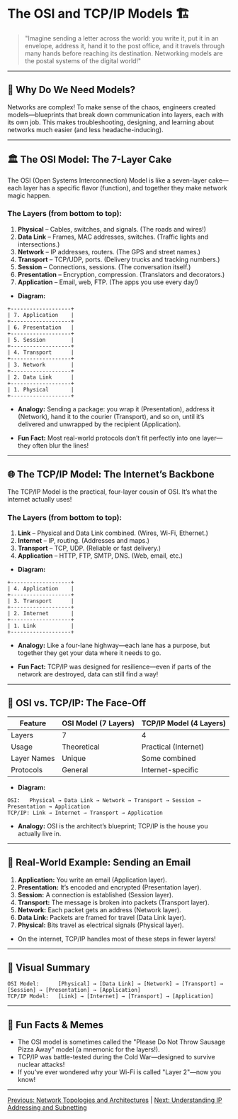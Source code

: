 # The OSI and TCP/IP Models 🏗️

> "Imagine sending a letter across the world: you write it, put it in an envelope, address it, hand it to the post office, and it travels through many hands before reaching its destination. Networking models are the postal systems of the digital world!"

---

## 🧩 Why Do We Need Models?

Networks are complex! To make sense of the chaos, engineers created models—blueprints that break down communication into layers, each with its own job. This makes troubleshooting, designing, and learning about networks much easier (and less headache-inducing).

---

## 🏛️ The OSI Model: The 7-Layer Cake

The OSI (Open Systems Interconnection) Model is like a seven-layer cake—each layer has a specific flavor (function), and together they make network magic happen.

### **The Layers (from bottom to top):**

1. **Physical** – Cables, switches, and signals. (The roads and wires!)
2. **Data Link** – Frames, MAC addresses, switches. (Traffic lights and intersections.)
3. **Network** – IP addresses, routers. (The GPS and street names.)
4. **Transport** – TCP/UDP, ports. (Delivery trucks and tracking numbers.)
5. **Session** – Connections, sessions. (The conversation itself.)
6. **Presentation** – Encryption, compression. (Translators and decorators.)
7. **Application** – Email, web, FTP. (The apps you use every day!)

- **Diagram:**

```
+-------------------+
| 7. Application    |
+-------------------+
| 6. Presentation   |
+-------------------+
| 5. Session        |
+-------------------+
| 4. Transport      |
+-------------------+
| 3. Network        |
+-------------------+
| 2. Data Link      |
+-------------------+
| 1. Physical       |
+-------------------+
```

- **Analogy:** Sending a package: you wrap it (Presentation), address it (Network), hand it to the courier (Transport), and so on, until it’s delivered and unwrapped by the recipient (Application).

- **Fun Fact:** Most real-world protocols don’t fit perfectly into one layer—they often blur the lines!

---

## 🌐 The TCP/IP Model: The Internet’s Backbone

The TCP/IP Model is the practical, four-layer cousin of OSI. It’s what the internet actually uses!

### **The Layers (from bottom to top):**

1. **Link** – Physical and Data Link combined. (Wires, Wi-Fi, Ethernet.)
2. **Internet** – IP, routing. (Addresses and maps.)
3. **Transport** – TCP, UDP. (Reliable or fast delivery.)
4. **Application** – HTTP, FTP, SMTP, DNS. (Web, email, etc.)

- **Diagram:**

```
+-------------------+
| 4. Application    |
+-------------------+
| 3. Transport      |
+-------------------+
| 2. Internet       |
+-------------------+
| 1. Link           |
+-------------------+
```

- **Analogy:** Like a four-lane highway—each lane has a purpose, but together they get your data where it needs to go.

- **Fun Fact:** TCP/IP was designed for resilience—even if parts of the network are destroyed, data can still find a way!

---

## 🔄 OSI vs. TCP/IP: The Face-Off

| Feature         | OSI Model (7 Layers) | TCP/IP Model (4 Layers) |
|-----------------|---------------------|-------------------------|
| Layers          | 7                   | 4                       |
| Usage           | Theoretical         | Practical (Internet)    |
| Layer Names     | Unique              | Some combined           |
| Protocols       | General             | Internet-specific       |

- **Diagram:**

```
OSI:   Physical → Data Link → Network → Transport → Session → Presentation → Application
TCP/IP: Link → Internet → Transport → Application
```

- **Analogy:** OSI is the architect’s blueprint; TCP/IP is the house you actually live in.

---

## 📝 Real-World Example: Sending an Email

1. **Application:** You write an email (Application layer).
2. **Presentation:** It’s encoded and encrypted (Presentation layer).
3. **Session:** A connection is established (Session layer).
4. **Transport:** The message is broken into packets (Transport layer).
5. **Network:** Each packet gets an address (Network layer).
6. **Data Link:** Packets are framed for travel (Data Link layer).
7. **Physical:** Bits travel as electrical signals (Physical layer).

- On the internet, TCP/IP handles most of these steps in fewer layers!

---

## 🎨 Visual Summary

```
OSI Model:      [Physical] → [Data Link] → [Network] → [Transport] → [Session] → [Presentation] → [Application]
TCP/IP Model:   [Link] → [Internet] → [Transport] → [Application]
```

---

## 🤩 Fun Facts & Memes
- The OSI model is sometimes called the "Please Do Not Throw Sausage Pizza Away" model (a mnemonic for the layers!).
- TCP/IP was battle-tested during the Cold War—designed to survive nuclear attacks!
- If you’ve ever wondered why your Wi-Fi is called "Layer 2"—now you know!

---

[Previous: Network Topologies and Architectures](04-network-topologies-and-architectures.md) | [Next: Understanding IP Addressing and Subnetting](06-understanding-ip-addressing-and-subnetting.md)
